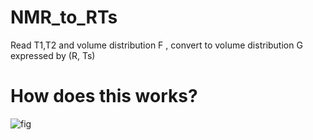 # NMR_to_RTs
Read T1,T2 and volume distribution F , convert to volume distribution G expressed by (R, Ts) 


# How does this works?
![fig](https://github.com/jianghan2013/NMR_to_RTs/tree/master/figs/T1T2.png)

